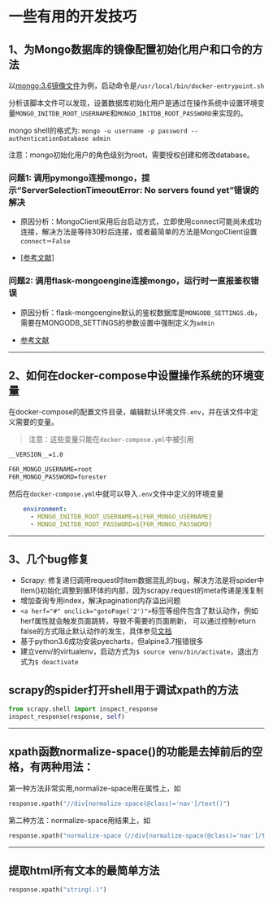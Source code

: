 # 一些有用的开发技巧

## 1、为Mongo数据库的镜像配置初始化用户和口令的方法

以[mongo:3.6镜像文件](https://github.com/docker-library/mongo/tree/master/3.6)为例，启动命令是`/usr/local/bin/docker-entrypoint.sh`

分析该脚本文件可以发现，设置数据库初始化用户是通过在操作系统中设置环境变量`MONGO_INITDB_ROOT_USERNAME`和`MONGO_INITDB_ROOT_PASSWORD`来实现的。  

mongo shell的格式为: ```mongo -u username -p password --authenticationDatabase admin```

注意：mongo初始化用户的角色级别为root，需要授权创建和修改database。

### 问题1: 调用pymongo连接mongo，提示“ServerSelectionTimeoutError: No servers found yet”错误的解决

- 原因分析：MongoClient采用后台启动方式，立即使用connect可能尚未成功连接，解决方法是等待30秒后连接，或者最简单的方法是MongoClient设置`connect＝False`
  
- [[参考文献]](https://www.cnblogs.com/dhcn/p/7121395.html)
  
### 问题2: 调用flask-mongoengine连接mongo，运行时一直报鉴权错误

- 原因分析：flask-mongoengine默认的鉴权数据库是`MONGODB_SETTINGS.db`，需要在MONGODB_SETTINGS的参数设置中强制定义为`admin`

- [参考文献](https://www.techcoil.com/blog/how-to-enable-authenticated-mongodb-access-for-flask-mongoengine-applications/)

---

## 2、如何在docker-compose中设置操作系统的环境变量

在docker-compose的配置文件目录，编辑默认环境文件`.env`，并在该文件中定义需要的变量。
> 注意：这些变量只能在`docker-compose.yml`中被引用

``` txt
__VERSION__=1.0

F6R_MONGO_USERNAME=root
F6R_MONGO_PASSWORD=forester
```

然后在`docker-compose.yml`中就可以导入`.env`文件中定义的环境变量

``` yml
    environment:
      - MONGO_INITDB_ROOT_USERNAME=${F6R_MONGO_USERNAME}
      - MONGO_INITDB_ROOT_PASSWORD=${F6R_MONGO_PASSWORD}
```

---

## 3、几个bug修复

- Scrapy: 修复递归调用request时item数据混乱的bug，解决方法是将spider中item()初始化调整到循环体的内部，因为scrapy.request的meta传递是浅复制
- 增加查询专用index，解决pagination内存溢出问题
- `<a herf="#" onclick="gotoPage('2')">`标签等组件包含了默认动作，例如herf属性就会触发页面跳转，导致不需要的页面刷新，
可以通过控制return false的方式阻止默认动作的发生，具体参见[文档](https://www.cnblogs.com/weiwang/archive/2013/08/19/3268374.html) 
- 基于python3.6成功安装pyecharts，但alpine3.7报错很多
- 建立venv/的virtualenv，启动方式为`$ source venv/bin/activate`，退出方式为`$ deactivate`

## scrapy的spider打开shell用于调试xpath的方法

```python
from scrapy.shell import inspect_response
inspect_response(response, self)
```

---

## xpath函数normalize-space()的功能是去掉前后的空格，有两种用法：

第一种方法非常实用,normalize-space用在属性上，如  

```python
response.xpath("//div[normalize-space(@class)='nav']/text()")
```

第二种方法：normalize-space用结果上，如  

```python
response.xpath("normalize-space（//div[normalize-space(@class)='nav']/text()）")
```

---

## 提取html所有文本的最简单方法

```python
response.xpath("string(.)")
```